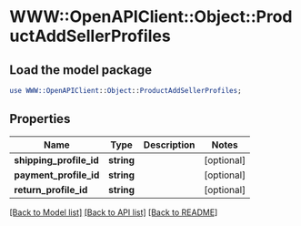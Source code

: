 # WWW::OpenAPIClient::Object::ProductAddSellerProfiles

## Load the model package
```perl
use WWW::OpenAPIClient::Object::ProductAddSellerProfiles;
```

## Properties
Name | Type | Description | Notes
------------ | ------------- | ------------- | -------------
**shipping_profile_id** | **string** |  | [optional] 
**payment_profile_id** | **string** |  | [optional] 
**return_profile_id** | **string** |  | [optional] 

[[Back to Model list]](../README.md#documentation-for-models) [[Back to API list]](../README.md#documentation-for-api-endpoints) [[Back to README]](../README.md)


